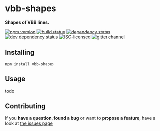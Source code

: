 # vbb-shapes

**Shapes of VBB lines.**

[![npm version](https://img.shields.io/npm/v/vbb-shapes.svg)](https://www.npmjs.com/package/vbb-shapes)
[![build status](https://img.shields.io/travis/derhuerst/vbb-shapes.svg)](https://travis-ci.org/derhuerst/vbb-shapes)
[![dependency status](https://img.shields.io/david/derhuerst/vbb-shapes.svg)](https://david-dm.org/derhuerst/vbb-shapes)
[![dev dependency status](https://img.shields.io/david/dev/derhuerst/vbb-shapes.svg)](https://david-dm.org/derhuerst/vbb-shapes#info=devDependencies)
![ISC-licensed](https://img.shields.io/github/license/derhuerst/vbb-shapes.svg)
[![gitter channel](https://badges.gitter.im/derhuerst/vbb-rest.svg)](https://gitter.im/derhuerst/vbb-rest)


## Installing

```shell
npm install vbb-shapes
```


## Usage

todo


## Contributing

If you **have a question**, **found a bug** or want to **propose a feature**, have a look at [the issues page](https://github.com/derhuerst/vbb-shapes/issues).
